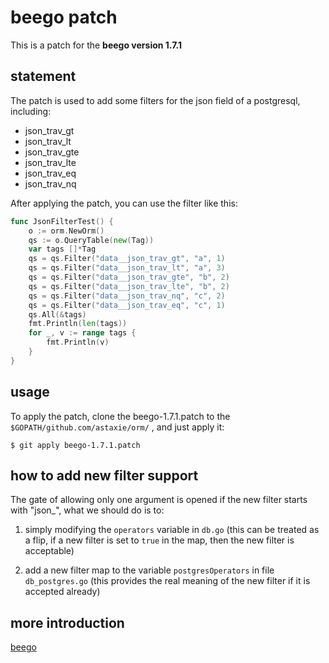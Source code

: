 beego patch
===
This is a patch for the **beego version 1.7.1**

## statement
The patch is used to add some filters for the json field of a postgresql, including:

* json_trav_gt
* json_trav_lt
* json_trav_gte
* json_trav_lte
* json_trav_eq
* json_trav_nq

After applying the patch, you can use the filter like this:

```go
func JsonFilterTest() {
    o := orm.NewOrm()
    qs := o.QueryTable(new(Tag))
    var tags []*Tag
    qs = qs.Filter("data__json_trav_gt", "a", 1)
    qs = qs.Filter("data__json_trav_lt", "a", 3)
    qs = qs.Filter("data__json_trav_gte", "b", 2)
    qs = qs.Filter("data__json_trav_lte", "b", 2)
    qs = qs.Filter("data__json_trav_nq", "c", 2)
    qs = qs.Filter("data__json_trav_eq", "c", 1)
    qs.All(&tags)
    fmt.Println(len(tags))
    for _, v := range tags {
        fmt.Println(v)
    }
}
```

## usage
To apply the patch, clone the beego-1.7.1.patch to the ``` $GOPATH/github.com/astaxie/orm/ ``` , and just apply it:

```shell
$ git apply beego-1.7.1.patch
```

## how to add new filter support
The gate of allowing only one argument is opened if the new filter starts with "json_", what we should do is to:

1. simply modifying the ``` operators ``` variable in ``` db.go ``` (this can be treated as a flip, if a new filter is set to ``` true ``` in the map, then the new filter is acceptable)

2. add a new filter map to the variable ``` postgresOperators ``` in file ``` db_postgres.go ``` (this provides the real meaning of the new filter if it is accepted already)

## more introduction
[beego](https://beego.me/)

